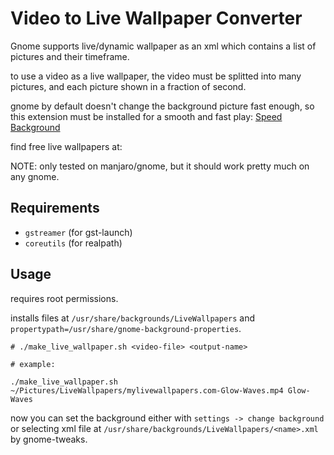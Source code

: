 # Video to Live Wallpaper Converter

Gnome supports live/dynamic wallpaper as an xml which contains a list of pictures and their timeframe.

to use a video as a live wallpaper, the video must be splitted into many pictures, and each picture shown in a fraction of second.

gnome by default doesn't change the background picture fast enough, so this extension must be installed for a smooth and fast play: [Speed Background](https://extensions.gnome.org/extension/4761/speed-background/)

find free live wallpapers at: [](https://mylivewallpapers.com/)

NOTE: only tested on manjaro/gnome, but it should work pretty much on any gnome.

## Requirements

 - `gstreamer` (for gst-launch)
 - `coreutils` (for realpath)

## Usage

requires root permissions.

installs files at `/usr/share/backgrounds/LiveWallpapers` and `propertypath=/usr/share/gnome-background-properties`.

```
# ./make_live_wallpaper.sh <video-file> <output-name>

# example:

./make_live_wallpaper.sh ~/Pictures/LiveWallpapers/mylivewallpapers.com-Glow-Waves.mp4 Glow-Waves
```

now you can set the background either with `settings -> change background` or selecting xml file at `/usr/share/backgrounds/LiveWallpapers/<name>.xml` by gnome-tweaks.
